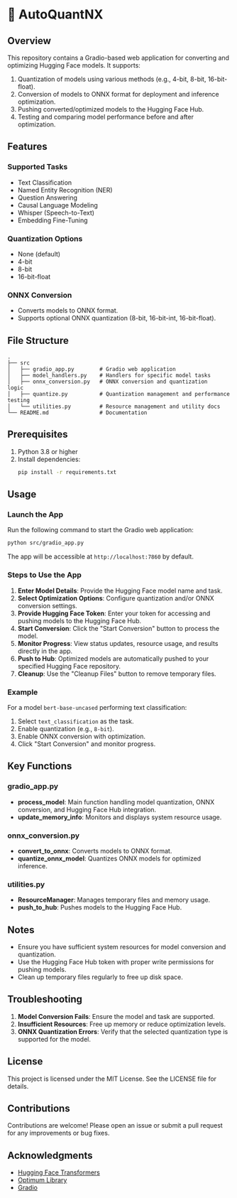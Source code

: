 # 🤗 AutoQuantNX

## Overview

This repository contains a Gradio-based web application for converting and optimizing Hugging Face models. It supports:

1. Quantization of models using various methods (e.g., 4-bit, 8-bit, 16-bit-float).
2. Conversion of models to ONNX format for deployment and inference optimization.
3. Pushing converted/optimized models to the Hugging Face Hub.
4. Testing and comparing model performance before and after optimization.

## Features

### Supported Tasks
- Text Classification
- Named Entity Recognition (NER)
- Question Answering
- Causal Language Modeling
- Whisper (Speech-to-Text)
- Embedding Fine-Tuning

### Quantization Options
- None (default)
- 4-bit
- 8-bit
- 16-bit-float

### ONNX Conversion
- Converts models to ONNX format.
- Supports optional ONNX quantization (8-bit, 16-bit-int, 16-bit-float).

## File Structure

```
.
├── src
│   ├── gradio_app.py        # Gradio web application
│   ├── model_handlers.py    # Handlers for specific model tasks
│   ├── onnx_conversion.py   # ONNX conversion and quantization 
logic
│   ├── quantize.py          # Quantization management and performance testing
│   └── utilities.py         # Resource management and utility docs
└── README.md                # Documentation
```

## Prerequisites

1. Python 3.8 or higher
2. Install dependencies:
   ```bash
   pip install -r requirements.txt
   ```

## Usage

### Launch the App

Run the following command to start the Gradio web application:
```bash
python src/gradio_app.py
```

The app will be accessible at `http://localhost:7860` by default.

### Steps to Use the App

1. **Enter Model Details**: Provide the Hugging Face model name and task.
2. **Select Optimization Options**: Configure quantization and/or ONNX conversion settings.
3. **Provide Hugging Face Token**: Enter your token for accessing and pushing models to the Hugging Face Hub.
4. **Start Conversion**: Click the "Start Conversion" button to process the model.
5. **Monitor Progress**: View status updates, resource usage, and results directly in the app.
6. **Push to Hub**: Optimized models are automatically pushed to your specified Hugging Face repository.
7. **Cleanup**: Use the "Cleanup Files" button to remove temporary files.

### Example

For a model `bert-base-uncased` performing text classification:
1. Select `text_classification` as the task.
2. Enable quantization (e.g., `8-bit`).
3. Enable ONNX conversion with optimization.
4. Click "Start Conversion" and monitor progress.

## Key Functions

### gradio_app.py
- **process_model**: Main function handling model quantization, ONNX conversion, and Hugging Face Hub integration.
- **update_memory_info**: Monitors and displays system resource usage.

### onnx_conversion.py
- **convert_to_onnx**: Converts models to ONNX format.
- **quantize_onnx_model**: Quantizes ONNX models for optimized inference.

### utilities.py
- **ResourceManager**: Manages temporary files and memory usage.
- **push_to_hub**: Pushes models to the Hugging Face Hub.

## Notes

- Ensure you have sufficient system resources for model conversion and quantization.
- Use the Hugging Face Hub token with proper write permissions for pushing models.
- Clean up temporary files regularly to free up disk space.

## Troubleshooting

1. **Model Conversion Fails**: Ensure the model and task are supported.
2. **Insufficient Resources**: Free up memory or reduce optimization levels.
3. **ONNX Quantization Errors**: Verify that the selected quantization type is supported for the model.

## License

This project is licensed under the MIT License. See the LICENSE file for details.

## Contributions

Contributions are welcome! Please open an issue or submit a pull request for any improvements or bug fixes.

## Acknowledgments

- [Hugging Face Transformers](https://github.com/huggingface/transformers)
- [Optimum Library](https://github.com/huggingface/optimum)
- [Gradio](https://gradio.app/)
